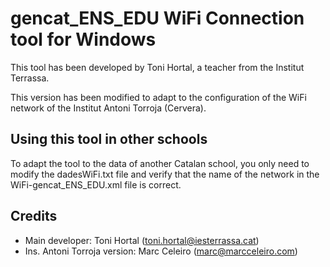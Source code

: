 # gencat_ENS_EDU WiFi Connection tool for Windows
This tool has been developed by Toni Hortal, a teacher from the Institut Terrassa.

This version has been modified to adapt to the configuration of the WiFi network of the Institut Antoni Torroja (Cervera).

## Using this tool in other schools
To adapt the tool to the data of another Catalan school, you only need to modify the dadesWiFi.txt file and verify that the name of the network in the WiFi-gencat_ENS_EDU.xml file is correct.

## Credits
* Main developer: Toni Hortal (toni.hortal@iesterrassa.cat)
* Ins. Antoni Torroja version: Marc Celeiro (marc@marcceleiro.com)
